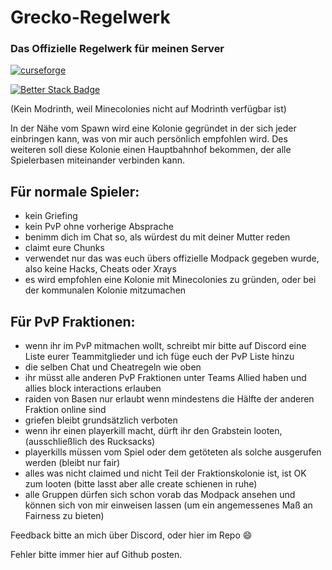 # Grecko-Regelwerk
### Das Offizielle Regelwerk für meinen Server

[![curseforge](https://cdn.jsdelivr.net/npm/@intergrav/devins-badges@3/assets/compact/available/curseforge_vector.svg)](https://www.curseforge.com/minecraft/modpacks/grecko)

[![Better Stack Badge](https://uptime.betterstack.com/status-badges/v1/monitor/1t3lk.svg)](https://uptime.betterstack.com/?utm_source=status_badge)


(Kein Modrinth, weil Minecolonies nicht auf Modrinth verfügbar ist)

In der Nähe vom Spawn wird eine Kolonie gegründet in der sich jeder einbringen kann, was von mir auch persönlich empfohlen wird.
Des weiteren soll diese Kolonie einen Hauptbahnhof bekommen, der alle Spielerbasen miteinander verbinden kann.
## Für normale Spieler:
- kein Griefing
- kein PvP ohne vorherige Absprache 
- benimm dich im Chat so, als würdest du mit deiner Mutter reden
- claimt eure Chunks
- verwendet nur das was euch übers offizielle Modpack gegeben wurde, also keine Hacks, Cheats oder Xrays
- es wird empfohlen eine Kolonie mit Minecolonies zu gründen, oder bei der kommunalen Kolonie mitzumachen

## Für PvP Fraktionen:
- wenn ihr im PvP mitmachen wollt, schreibt mir bitte auf Discord eine Liste eurer Teammitglieder und ich füge euch der PvP Liste hinzu
- die selben Chat und Cheatregeln wie oben
- ihr müsst alle anderen PvP Fraktionen unter Teams Allied haben und allies block interactions erlauben
- raiden von Basen nur erlaubt wenn mindestens die Hälfte der anderen Fraktion online sind
- griefen bleibt grundsätzlich verboten
- wenn ihr einen playerkill macht, dürft ihr den Grabstein looten, (ausschließlich des Rucksacks)
- playerkills müssen vom Spiel oder dem getöteten als solche ausgerufen werden (bleibt nur fair)
- alles was nicht claimed und nicht Teil der Fraktionskolonie ist, ist OK zum looten (bitte lasst aber alle create schienen in ruhe)
- alle Gruppen dürfen sich schon vorab das Modpack ansehen und können sich von mir einweisen lassen (um ein angemessenes Maß an Fairness zu bieten)

Feedback bitte an mich über Discord, oder hier im Repo 😄

Fehler bitte immer hier auf Github posten.
